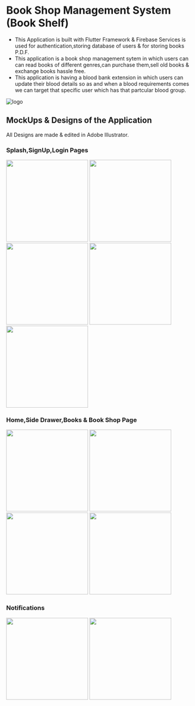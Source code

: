 # Book Shop Management System (Book Shelf)

* This Application is built with Flutter Framework & Firebase Services is used for authentication,storing database of users & for storing books P.D.F.
* This application is a book shop management sytem in which users can can read books of different genres,can purchase them,sell old books & exchange books hassle free.
* This application is having a blood bank extension in which users can update their blood details so as and when a blood requirements comes we can target that specific user which has that partcular blood group.  

![logo](https://user-images.githubusercontent.com/59786443/121806819-0a3ae480-cc6f-11eb-9cf8-37010ea43dbe.png)


## MockUps & Designs of the Application 

All Designs are made & edited in Adobe Illustrator.

### Splash,SignUp,Login Pages

<p float="left">
  <img src="https://user-images.githubusercontent.com/59786443/121807040-15dadb00-cc70-11eb-8f5e-d202b2f40cdf.png" width="220" />
  <img src="https://user-images.githubusercontent.com/59786443/121806816-07d88a80-cc6f-11eb-9632-ae442a71c8af.gif" width="220" /> 
  <img src="https://user-images.githubusercontent.com/59786443/121807118-79650880-cc70-11eb-9aa2-afb0071e981c.png" width="220" />
  <img src="https://user-images.githubusercontent.com/59786443/121807004-dd3b0180-cc6f-11eb-86ea-1bb4e7435659.png" width="220" />
  <img src="https://user-images.githubusercontent.com/59786443/121806980-cac0c800-cc6f-11eb-83b0-93360b0a341c.png" width="220" />
</p>

### Home,Side Drawer,Books & Book Shop Page

<p float="left">
  <img src="https://user-images.githubusercontent.com/59786443/121806744-c9db6680-cc6e-11eb-92f9-b3579b9e7c05.png" width="220" />
  <img src="https://user-images.githubusercontent.com/59786443/121806768-d8c21900-cc6e-11eb-89e5-19426c5bd52d.png" width="220" /> 
  <img src="https://user-images.githubusercontent.com/59786443/121806733-b8925a00-cc6e-11eb-8f66-4134ce326ca2.png" width="220" />
  <img src="https://user-images.githubusercontent.com/59786443/121806829-11fa8900-cc6f-11eb-97e7-bd267dd5a194.png" width="220" />
  </p>

### Notifications

<p float="left">
  <img src="https://user-images.githubusercontent.com/59786443/121806820-0ad37b00-cc6f-11eb-98bc-8dd76f667818.gif" width="220" />
  <img src="https://user-images.githubusercontent.com/59786443/121806822-0d35d500-cc6f-11eb-8e41-07f39f5c4180.png" width="220" />
  </p>
